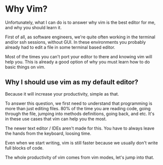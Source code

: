 # Why Vim?
Unfortunately, what I can do is to answer why vim is the best editor for me, 
and why you should learn it.

First of all, as software engineers, we're quite often working in the terminal
and/or ssh sessions, without GUI. In these environments you probably already
had to edit a file in some terminal based editor. 

Most of the times you can't port your editor to there and knowing vim will help
you. This is already a good option of why you must learn how to do basic things
on vim.

## Why I should use vim as my default editor?
Because it will increase your productivity, simple as that.

To answer this question, we first need to understand that programming is more
than just editing files. 80% of the time you are reading code, going through
the file, jumping into methods definitions, going back, and etc.
It's in these use cases that vim can help you the most.

The newer text editor / IDEs aren't made for this. You have to always leave the
hands from the keyboard, loosing time.

Even when we start writing, vim is still faster because we usually don't write
full blocks of code.

The whole productivity of vim comes from vim modes, let's jump into that.

